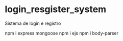 # login_resgister_system
Sistema de login e registro

npm i express mongoose
npm i ejs
npm i body-parser
